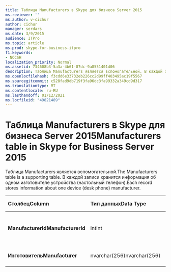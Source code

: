 ```yaml
---
title: Таблица Manufacturers в Skype для бизнеса Server 2015
ms.reviewer: ''
ms.author: v-cichur
author: cichur
manager: serdars
ms.date: 3/9/2015
audience: ITPro
ms.topic: article
ms.prod: skype-for-business-itpro
f1.keywords:
- NOCSH
localization_priority: Normal
ms.assetid: 734608b3-5a3a-4b61-87dc-9a8551401d06
description: Таблица Manufacturers является вспомогательной. В каждой записи хранится информация об одном изготовителе устройства (настольный телефон).
ms.openlocfilehash: f3cdd6e33732eb226cc2d99ff403495ac19f5567
ms.sourcegitcommit: c528fad9db719f3fa96dc3fa99332a349cd9d317
ms.translationtype: MT
ms.contentlocale: ru-RU
ms.lasthandoff: 01/12/2021
ms.locfileid: "49821489"
---
```

# <a name="manufacturers-table-in-skype-for-business-server-2015"></a><span data-ttu-id="773c0-104">Таблица Manufacturers в Skype для бизнеса Server 2015</span><span class="sxs-lookup"><span data-stu-id="773c0-104">Manufacturers table in Skype for Business Server 2015</span></span>
 
<span data-ttu-id="773c0-105">Таблица Manufacturers является вспомогательной.</span><span class="sxs-lookup"><span data-stu-id="773c0-105">The Manufacturers table is a supporting table.</span></span> <span data-ttu-id="773c0-106">В каждой записи хранится информация об одном изготовителе устройства (настольный телефон).</span><span class="sxs-lookup"><span data-stu-id="773c0-106">Each record stores information about one device (desk phone) manufacturer.</span></span>
  
|<span data-ttu-id="773c0-107">**Столбец**</span><span class="sxs-lookup"><span data-stu-id="773c0-107">**Column**</span></span>|<span data-ttu-id="773c0-108">**Тип данных**</span><span class="sxs-lookup"><span data-stu-id="773c0-108">**Data Type**</span></span>|<span data-ttu-id="773c0-109">**Ключ/индекс**</span><span class="sxs-lookup"><span data-stu-id="773c0-109">**Key/Index**</span></span>|<span data-ttu-id="773c0-110">**Details**</span><span class="sxs-lookup"><span data-stu-id="773c0-110">**Details**</span></span>|
|:-----|:-----|:-----|:-----|
|<span data-ttu-id="773c0-111">**ManufacturerId**</span><span class="sxs-lookup"><span data-stu-id="773c0-111">**ManufacturerId**</span></span> <br/> |<span data-ttu-id="773c0-112">int</span><span class="sxs-lookup"><span data-stu-id="773c0-112">int</span></span>  <br/> |<span data-ttu-id="773c0-113">Primary</span><span class="sxs-lookup"><span data-stu-id="773c0-113">Primary</span></span>  <br/> |<span data-ttu-id="773c0-114">Уникальный номер, идентифицирующий этого производителя.</span><span class="sxs-lookup"><span data-stu-id="773c0-114">Unique number identifying this manufacturer.</span></span>  <br/> |
|<span data-ttu-id="773c0-115">**Изготовитель**</span><span class="sxs-lookup"><span data-stu-id="773c0-115">**Manufacturer**</span></span> <br/> |<span data-ttu-id="773c0-116">nvarchar(256)</span><span class="sxs-lookup"><span data-stu-id="773c0-116">nvarchar(256)</span></span>  <br/> | <br/> |<span data-ttu-id="773c0-117">Имя изготовителя.</span><span class="sxs-lookup"><span data-stu-id="773c0-117">Manufacturer name.</span></span>  <br/> |
   

